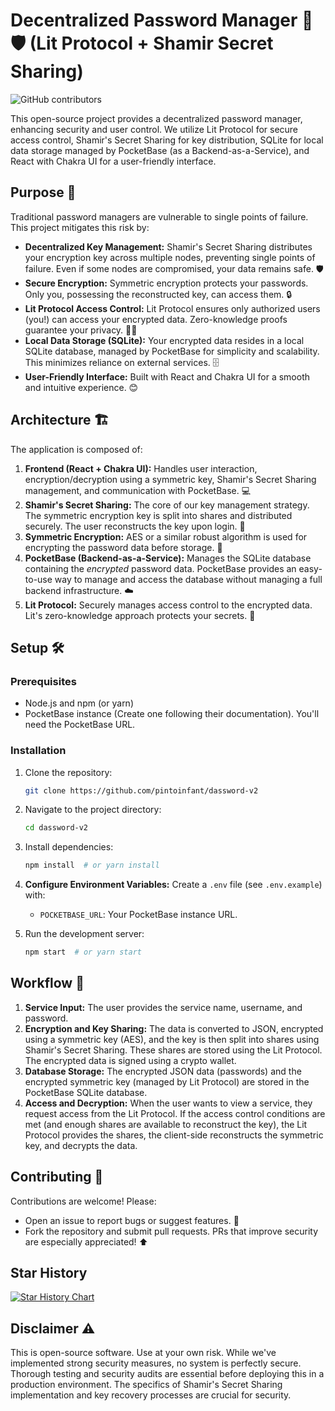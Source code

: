 # Decentralized Password Manager 🔑🛡️ (Lit Protocol + Shamir Secret Sharing)

![GitHub contributors](https://img.shields.io/github/contributors/pintoinfant/dassword-v2)


This open-source project provides a decentralized password manager, enhancing security and user control. We utilize Lit Protocol for secure access control, Shamir's Secret Sharing for key distribution, SQLite for local data storage managed by PocketBase (as a Backend-as-a-Service), and React with Chakra UI for a user-friendly interface.

## Purpose 🚀

Traditional password managers are vulnerable to single points of failure. This project mitigates this risk by:

* **Decentralized Key Management:** Shamir's Secret Sharing distributes your encryption key across multiple nodes, preventing single points of failure. Even if some nodes are compromised, your data remains safe. 🛡️
* **Secure Encryption:** Symmetric encryption protects your passwords. Only you, possessing the reconstructed key, can access them. 🔒
* **Lit Protocol Access Control:** Lit Protocol ensures only authorized users (you!) can access your encrypted data. Zero-knowledge proofs guarantee your privacy. 🕵️‍♂️
* **Local Data Storage (SQLite):** Your encrypted data resides in a local SQLite database, managed by PocketBase for simplicity and scalability. This minimizes reliance on external services. 🗄️
* **User-Friendly Interface:** Built with React and Chakra UI for a smooth and intuitive experience. 😊


## Architecture 🏗️

The application is composed of:

1. **Frontend (React + Chakra UI):** Handles user interaction, encryption/decryption using a symmetric key, Shamir's Secret Sharing management, and communication with PocketBase. 💻
2. **Shamir's Secret Sharing:** The core of our key management strategy. The symmetric encryption key is split into shares and distributed securely. The user reconstructs the key upon login. 🧩
3. **Symmetric Encryption:** AES or a similar robust algorithm is used for encrypting the password data before storage. 🤫
4. **PocketBase (Backend-as-a-Service):** Manages the SQLite database containing the *encrypted* password data. PocketBase provides an easy-to-use way to manage and access the database without managing a full backend infrastructure. ☁️
5. **Lit Protocol:** Securely manages access control to the encrypted data. Lit's zero-knowledge approach protects your secrets. 🔑


## Setup 🛠️

### Prerequisites

* Node.js and npm (or yarn)
* PocketBase instance (Create one following their documentation). You'll need the PocketBase URL.

### Installation

1. Clone the repository:
   ```bash
   git clone https://github.com/pintoinfant/dassword-v2
   ```

2. Navigate to the project directory:
   ```bash
   cd dassword-v2
   ```

3. Install dependencies:
   ```bash
   npm install  # or yarn install
   ```

4. **Configure Environment Variables:** Create a `.env` file (see `.env.example`) with:
    * `POCKETBASE_URL`: Your PocketBase instance URL.

5. Run the development server:
   ```bash
   npm start  # or yarn start
   ```


## Workflow 🔄

1. **Service Input:** The user provides the service name, username, and password.
2. **Encryption and Key Sharing:** The data is converted to JSON, encrypted using a symmetric key (AES), and the key is then split into shares using Shamir's Secret Sharing.  These shares are stored using the Lit Protocol. The encrypted data is signed using a crypto wallet.
3. **Database Storage:** The encrypted JSON data (passwords) and the encrypted symmetric key (managed by Lit Protocol) are stored in the PocketBase SQLite database.
4. **Access and Decryption:** When the user wants to view a service, they request access from the Lit Protocol. If the access control conditions are met (and enough shares are available to reconstruct the key), the Lit Protocol provides the shares, the client-side reconstructs the symmetric key, and decrypts the data.

## Contributing 🤝

Contributions are welcome! Please:

* Open an issue to report bugs or suggest features. 🐛
* Fork the repository and submit pull requests. PRs that improve security are especially appreciated! ⬆️

## Star History

[![Star History Chart](https://api.star-history.com/svg?repos=pintoinfant/dassword-v2&type=Timeline)](https://star-history.com/#pintoinfant/dassword-v2&Timeline)

## Disclaimer ⚠️

This is open-source software. Use at your own risk. While we've implemented strong security measures, no system is perfectly secure. Thorough testing and security audits are essential before deploying this in a production environment. The specifics of Shamir's Secret Sharing implementation and key recovery processes are crucial for security.
